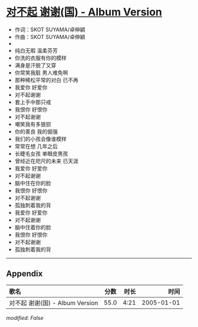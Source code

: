 # [对不起 谢谢(国) - Album Version](https://music.163.com/song?id=473282665)

* 作词：SKOT SUYAMA/卓伸穎
* 作曲：SKOT SUYAMA/卓伸穎
* 
* 纯白无暇 温柔芬芳
* 你洗的衣服有你的模样
* 满身是汗脱了又穿
* 你常笑我脏 男人难免啊
* 那种稀松平常的对白 已不再
* 我爱你 好爱你
* 对不起谢谢
* 套上手中那只戒
* 我恨你 好恨你
* 对不起谢谢
* 嘲笑我有多狼狈
* 你的善良 我的倔强
* 我们的小孩会像谁模样
* 常常在想 几年之后
* 长睫毛女孩 单眼皮男孩
* 曾经近在咫尺的未来 已天涯
* 我爱你 好爱你
* 对不起谢谢
* 脑中住在你的脸
* 我恨你 好恨你
* 对不起谢谢
* 孤独刺着我的背
* 我爱你 好爱你
* 对不起谢谢
* 脑中住着你的脸
* 我恨你 好恨你
* 对不起谢谢
* 孤独刺着我的背


---

## Appendix

|歌名|分数|时长|时间|
|:---|:---:|---:|---:|
|对不起 谢谢(国) - Album Version|55.0|4:21|2005-01-01

*modified: False*
